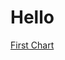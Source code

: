 # Hello

<a href="file:///home/jake/data_science/capstones/RentCity/boro_horz_bar_price_ranked.html">First Chart</a>
